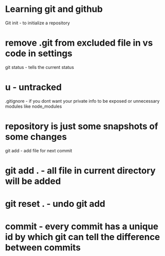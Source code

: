 # Learning git and github 

Git init - to initialize a repository
# remove .git from excluded file in vs code in settings
git status - tells the current status
# u - untracked
.gitignore - if you dont want your private info to be exposed or unnecessary modules like node_modules
# repository is just some snapshots of some changes
git add - add file for next commit
# git add . - all file in current directory will be added
# git reset . - undo git add

# commit - every commit has a unique id by which git can tell the difference between commits


